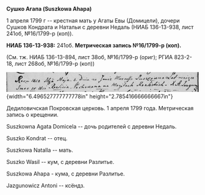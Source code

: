 **Сушко Агапа (Suszkowa Ahapa)**

1 апреля 1799 г -- крестная мать у Агаты Евы (Домицели), дочери Сушков
Кондрата и Натальи с деревни Недаль (НИАБ 136-13-938, лист 241об,
№16/1799-р (коп)).

**НИАБ 136-13-938:** 241об. **Метрическая запись №16/1799-р (коп).**

(См. тж. НИАБ 136-13-894, лист 38об, №16/1799-р (ориг); РГИА 823-2-18,
лист 268об, №16/1799-р (коп))

![](./media/49ee84ddd9d0b2ecb01f62ec680552d6a195ea60.png){width="6.496527777777778in"
height="2.785416666666667in"}

Дедиловичская Покровская церковь. 1 апреля 1799 года. Метрическая запись
о крещении.

Suszkowna Agata Domicela -- дочь родителей с деревни Недаль.

Suszko Kondrat -- отец.

Suszkowa Natalla -- мать.

Suszko Wasil -- кум, с деревни Разлитье.

Suszkowa Ahapa - кума, с деревни Разлитье.

Jazgunowicz Antoni -- ксёндз.
